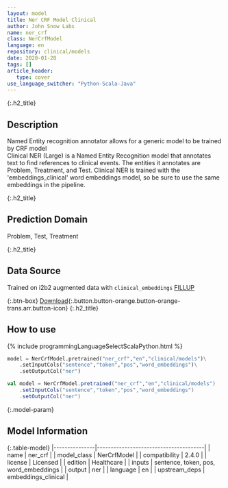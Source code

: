```yaml
---
layout: model
title: Ner CRF Model Clinical
author: John Snow Labs
name: ner_crf
class: NerCrfModel
language: en
repository: clinical/models
date: 2020-01-28
tags: []
article_header:
   type: cover
use_language_switcher: "Python-Scala-Java"
---
```


{:.h2_title}
## Description
Named Entity recognition annotator allows for a generic model to be trained by CRF model  
Clinical NER (Large) is a Named Entity Recognition model that annotates text to find references to clinical events. The entities it annotates are Problem, Treatment, and Test. Clinical NER is trained with the 'embeddings_clinical' word embeddings model, so be sure to use the same embeddings in the pipeline.

{:.h2_title}
## Prediction Domain
Problem, Test, Treatment

{:.h2_title}
## Data Source
Trained on i2b2 augmented data with `clinical_embeddings`
[FILLUP](FILLUP)  

{:.btn-box}
[Download](https://s3.amazonaws.com/auxdata.johnsnowlabs.com/clinical/models/ner_crf_en_2.4.0_2.4_1580237286004.zip){:.button.button-orange.button-orange-trans.arr.button-icon}
{:.h2_title}
## How to use 
<div class="tabs-box" markdown="1">

{% include programmingLanguageSelectScalaPython.html %}

```python
model = NerCrfModel.pretrained("ner_crf","en","clinical/models")\
	.setInputCols("sentence","token","pos","word_embeddings")\
	.setOutputCol("ner")
```

```scala
val model = NerCrfModel.pretrained("ner_crf","en","clinical/models")
	.setInputCols("sentence","token","pos","word_embeddings")
	.setOutputCol("ner")
```
</div>



{:.model-param}
## Model Information

{:.table-model}
|---------------|---------------------------------------|
| name          | ner_crf                               |
| model_class   | NerCrfModel                           |
| compatibility | 2.4.0                                 |
| license       | Licensed                              |
| edition       | Healthcare                            |
| inputs        | sentence, token, pos, word_embeddings |
| output        | ner                                   |
| language      | en                                    |
| upstream_deps | embeddings_clinical                   |

